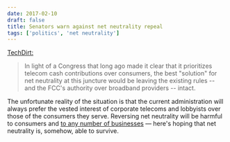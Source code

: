 ```yaml
---
date: 2017-02-10
draft: false
title: Senators warn against net neutrality repeal
tags: ['politics', 'net neutrality']
---
```


[TechDirt:](https://www.techdirt.com/blog/netneutrality/articles/20170208/05490136662/wyden-other-senators-warn-that-net-neutrality-repeal-will-make-sopa-backlash-look-like-fireside-snuggle.shtml)

> In light of a Congress that long ago made it clear that it prioritizes telecom cash contributions over consumers, the best "solution" for net neutrality at this juncture would be leaving the existing rules -- and the FCC's authority over broadband providers -- intact.<!-- excerpt -->

The unfortunate reality of the situation is that the current administration will always prefer the vested interest of corporate telecoms and lobbyists over those of the consumers they serve. Reversing net neutrality will be harmful to consumers and [to any number of businesses](http://www.theverge.com/2017/2/3/14495750/snapchat-ipo-net-neutrality-cost-fcc-hurt-business) — here's hoping that net neutrality is, somehow, able to survive.
